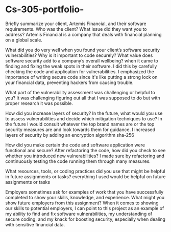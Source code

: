 # Cs-305-portfolio-

Briefly summarize your client, Artemis Financial, and their software requirements. Who was the client? What issue did they want you to address? Artemis Financial is a company that deals with financial planning on a global scale. 

What did you do very well when you found your client’s software security vulnerabilities? Why is it important to code securely? What value does software security add to a company’s overall wellbeing?  when it came to finding and fixing the weak spots in their software. I did this by carefully checking the code and application for vulnerabilities. I emphasized the importance of writing secure code since it's like putting a strong lock on your financial data, preventing hackers from causing trouble. 

What part of the vulnerability assessment was challenging or helpful to you? It was challenging figuring out all that I was supposed to do but with proper research it was possible. 

How did you increase layers of security? In the future, what would you use to assess vulnerabilities and decide which mitigation techniques to use? In the future I would consult whatever the top brand names are or the top security measures are and look towards them for guidance. I increased layers of security by  adding an encryption algorithm sha-256 

How did you make certain the code and software application were functional and secure? After refactoring the code, how did you check to see whether you introduced new vulnerabilities? I made sure by refactoring and continuously testing the code running them through many measures. 

What resources, tools, or coding practices did you use that might be helpful in future assignments or tasks? everything I used would be helpful on future assignments or tasks 

Employers sometimes ask for examples of work that you have successfully completed to show your skills, knowledge, and experience. What might you show future employers from this assignment? When it comes to showing our skills to potential employers, I can point to this project as an example of my ability to find and fix software vulnerabilities, my understanding of secure coding, and my knack for boosting security, especially when dealing with sensitive financial data.
